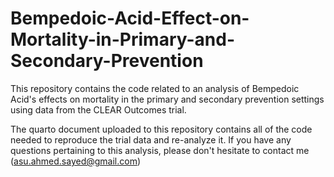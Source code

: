 # Bempedoic-Acid-Effect-on-Mortality-in-Primary-and-Secondary-Prevention
This repository contains the code related to an analysis of Bempedoic Acid's effects on mortality in the primary and secondary prevention settings using data from the CLEAR Outcomes trial.

The quarto document uploaded to this repository contains all of the code needed to reproduce the trial data and re-analyze it. If you have any questions pertaining to this analysis, please don't hesitate to contact me (asu.ahmed.sayed@gmail.com)
